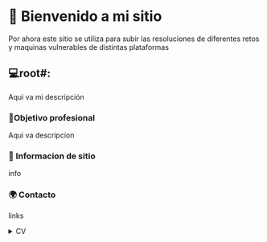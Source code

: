 
# 👋 Bienvenido a mi sitio

Por ahora este sitio se utiliza para subir las resoluciones de diferentes retos y maquinas vulnerables de distintas plataformas


## 💻root#:&#x20;

Aqui va mi descripción

### 👔Objetivo profesional

Aqui va descripcion

### 🤝 Informacion de sitio

info

### 🌍 Contacto

links

<details>

<summary>CV</summary>

Otros

</details>



